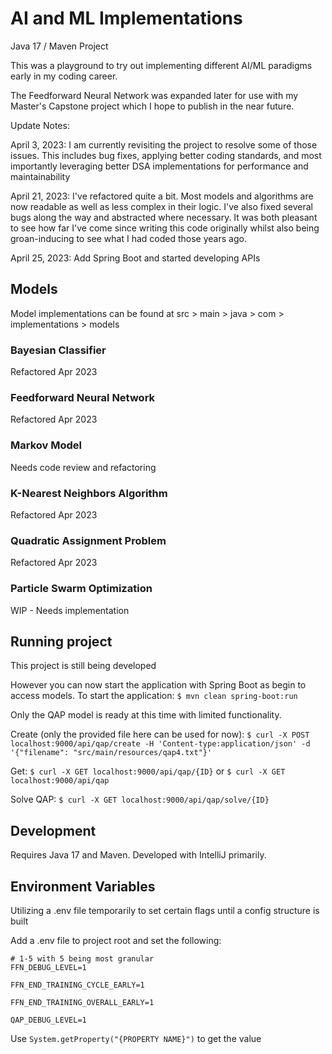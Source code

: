 # AI and ML Implementations

Java 17 / Maven Project

This was a playground to try out implementing different AI/ML paradigms early in my coding career.  

The Feedforward Neural Network was expanded later for use with my Master's Capstone project which I hope to publish in the near future.

Update Notes:

April 3, 2023: I am currently revisiting the project to resolve some of those issues. This includes bug fixes, applying better coding standards, and most importantly leveraging better DSA implementations for performance and maintainability

April 21, 2023: I've refactored quite a bit. Most models and algorithms are now readable as well as less complex in their logic. I've also fixed several bugs along the way and abstracted where necessary. It was both pleasant to see how far I've come since writing this code originally whilst also being groan-inducing to see what I had coded those years ago. 

April 25, 2023: Add Spring Boot and started developing APIs
## Models
Model implementations can be found at src > main > java > com > implementations > models

### Bayesian Classifier
Refactored Apr 2023

### Feedforward Neural Network
Refactored Apr 2023

### Markov Model
Needs code review and refactoring

### K-Nearest Neighbors Algorithm
Refactored Apr 2023

### Quadratic Assignment Problem
Refactored Apr 2023

### Particle Swarm Optimization
WIP - Needs implementation

## Running project
This project is still being developed

However you can now start the application with Spring Boot as begin to access models.
To start the application:
` $ mvn clean spring-boot:run `

Only the QAP model is ready at this time with limited functionality.

Create (only the provided file here can be used for now):
` $ curl -X POST localhost:9000/api/qap/create -H 'Content-type:application/json' -d '{"filename": "src/main/resources/qap4.txt"}' `

Get:
` $ curl -X GET localhost:9000/api/qap/{ID} `
or
` $ curl -X GET localhost:9000/api/qap `

Solve QAP:
` $ curl -X GET localhost:9000/api/qap/solve/{ID} `

## Development
Requires Java 17 and Maven. Developed with IntelliJ primarily. 

## Environment Variables

Utilizing a .env file temporarily to set certain flags until a config structure is built

Add a .env file to project root and set the following:
```
# 1-5 with 5 being most granular
FFN_DEBUG_LEVEL=1 

FFN_END_TRAINING_CYCLE_EARLY=1

FFN_END_TRAINING_OVERALL_EARLY=1

QAP_DEBUG_LEVEL=1
```

Use `System.getProperty("{PROPERTY NAME}")` to get the value
